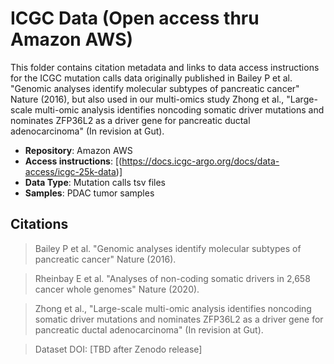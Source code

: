 # ICGC Data (Open access thru Amazon AWS)

This folder contains citation metadata and links to data access instructions for the ICGC mutation calls data originally published in Bailey P et al. "Genomic analyses identify molecular subtypes of pancreatic cancer" Nature (2016), but also used in our multi-omics study Zhong et al., "Large-scale multi-omic analysis identifies noncoding somatic driver mutations and nominates ZFP36L2 as a driver gene for pancreatic ductal adenocarcinoma" (In revision at Gut).

- **Repository**: Amazon AWS
- **Access instructions**: [(https://docs.icgc-argo.org/docs/data-access/icgc-25k-data)]
- **Data Type**: Mutation calls tsv files
- **Samples**: PDAC tumor samples

## Citations

> Bailey P et al. "Genomic analyses identify molecular subtypes of pancreatic cancer" Nature (2016).

> Rheinbay E et al. "Analyses of non-coding somatic drivers in 2,658 cancer whole genomes" Nature (2020).

> Zhong et al., "Large-scale multi-omic analysis identifies noncoding somatic driver mutations and nominates ZFP36L2 as a driver gene for pancreatic ductal adenocarcinoma" (In revision at Gut).

> Dataset DOI: [TBD after Zenodo release]
